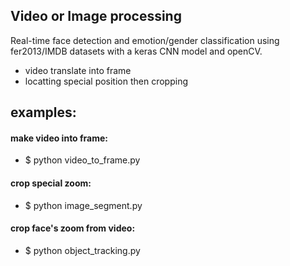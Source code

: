 ## Video or Image processing  
Real-time face detection and emotion/gender classification using fer2013/IMDB datasets with a keras CNN model and openCV.
* video translate into frame
* locatting special position then cropping


## examples:
#### make video into frame:
* $ python video_to_frame.py

#### crop special zoom:
* $ python image_segment.py

#### crop face's zoom from video:
* $ python object_tracking.py
